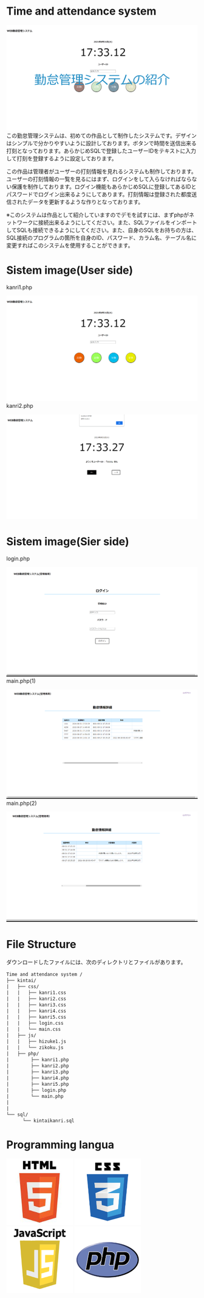 # Time and attendance system  
![Top](kintai/Top.png)  
この勤怠管理システムは、初めての作品として制作したシステムです。デザインはシンプルで分かりやすいように設計しております。ボタンで時間を送信出来る打刻となっております。あらかじめSQLで登録したユーザーIDをテキストに入力して打刻を登録するように設定しております。 
 
この作品は管理者がユーザーの打刻情報を見れるシステムも制作しております。ユーザーの打刻情報の一覧を見るにはまず、ログインをして入らなければならない保護を制作しております。ログイン機能もあらかじめSQLに登録してあるIDとパスワードでログイン出来るようにしてあります。打刻情報は登録された都度送信されたデータを更新するような作りとなっております。
 
※このシステムは作品として紹介していますのでデモを試すには、まずphpがネットワークに接続出来るようにしてください。また、SQLファイルをインポートしてSQLも接続できるようにしてください。また、自身のSQLをお持ちの方は、SQL接続のプログラムの箇所を自身のID、パスワード、カラム名、テーブル名に変更すればこのシステムを使用することができます。


# Sistem image(User side)
kanri1.php

![user1](kintai/user1.png)
kanri2.php

![user2](kintai/user2.png)

<a id="Sistem image(Sier side)"></a>
# Sistem image(Sier side)
login.php

![sier1](kintai/sier1.png)
main.php(1)

![sier2](kintai/sier2.png)
main.php(2)

![sier3](kintai/sier3.png)


# File Structure
ダウンロードしたファイルには、次のディレクトリとファイルがあります。 

```
Time and attendance system /  
├── kintai/  
|   ├── css/  
|   |   ├── kanri1.css  
|   |   ├── kanri2.css  
|   |   ├── kanri3.css  
|   |   ├── kanri4.css  
|   |   ├── kanri5.css  
|   |   ├── login.css  
|   |   └── main.css  
|   ├── js/  
|   |   ├── hizuke1.js  
|   |   └── zikoku.js  
|   ├── php/  
|        ├── kanri1.php  
|        ├── kanri2.php  
|        ├── kanri3.php  
|        ├── kanri4.php  
|        ├── kanri5.php  
|        ├── login.php  
|        └── main.php  
|   
|
└── sql/  
      └── kintaikanri.sql  
``` 
 



# Programming langua
![html](html.png) ![css](css.png) ![js](js.png) ![php](php.png)

